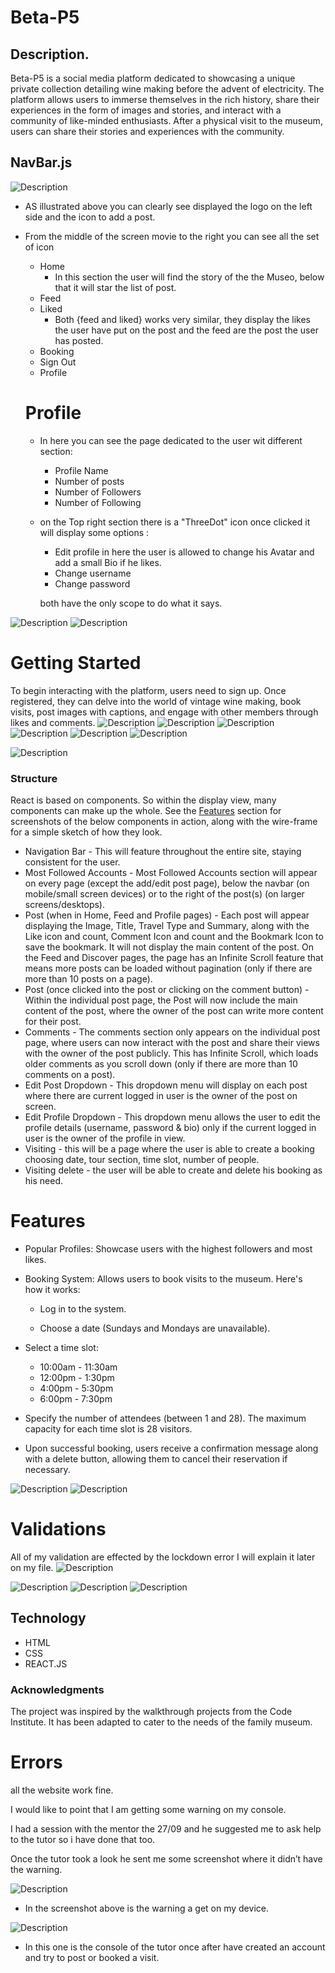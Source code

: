 # Beta-P5

## Description.
Beta-P5 is a social media platform dedicated to showcasing a unique private collection detailing wine making before the advent of electricity. The platform allows users to immerse themselves in the rich history, share their experiences in the form of images and stories, and interact with a community of like-minded enthusiasts. After a physical visit to the museum, users can share their stories and experiences with the community.


## NavBar.js
![Description](/src/styles/documentation/navbar.png)
* AS illustrated above you can clearly see displayed the logo on the left side and the icon to add a post.
* From the middle of the screen movie to the right you can see all the set of icon
    - Home
       - In this section the user will find the story of the the Museo, below that it will star the list of post.
    - Feed 
    - Liked 
      - Both {feed and liked} works very similar, they display the likes the user have put on the post and the feed are the post the user has posted.
    - Booking
    - Sign Out 
    - Profile 

  #  Profile 
   - In here you can see the page dedicated to the user wit different 
   section:

     * Profile Name 
     * Number of posts
     * Number of Followers 
     * Number of Following 

   - on the Top right section there is a "ThreeDot" icon once clicked
    it will display some options :
      
      * Edit profile 
       in here the user is allowed to change his Avatar and add a small Bio if he likes.
      * Change username 
      * Change password 

      both have the only scope to do what it says.

![Description](/src/styles/documentation/profile.png)
![Description](src/styles/documentation/createpost.png)


# Getting Started
To begin interacting with the platform, users need to sign up. Once registered, they can delve into the world of vintage wine making, book visits, post images with captions, and engage with other members through likes and comments.
![Description](/src/styles/documentation/home.png)
![Description](/src/styles/documentation/signin.png)
![Description](/src/documentation/signuo.png)
![Description](/src/styles/documentation/homeaftersign.png)
![Description](/src/styles/documentation/createpost.png)
![Description](/src/styles/documentation/liked.page.png)


![Description](/src/styles/documentation/home.png)

### Structure 
React is based on components. So within the display view, many components can make up the whole. See the [Features](#features) section for screenshots of the below components in action, along with the wire-frame for a simple sketch of how they look.
- Navigation Bar - This will feature throughout the entire site, staying consistent for the user.
- Most Followed Accounts - Most Followed Accounts section will appear on every page (except the add/edit post page), below the navbar (on mobile/small screen devices) or to the right of the post(s) (on larger screens/desktops).
- Post (when in Home, Feed and Profile pages) - Each post will appear displaying the Image, Title, Travel Type and Summary, along with the Like icon and count, Comment Icon and count and the Bookmark Icon to save the bookmark. It will not display the main content of the post. On the Feed and Discover pages, the page has an Infinite Scroll feature that means more posts can be loaded without pagination (only if there are more than 10 posts on a page).
- Post (once clicked into the post or clicking on the comment button) - Within the individual post page, the Post will now include the main content of the post, where the owner of the post can write more content for their post.
- Comments - The comments section only appears on the individual post page, where users can now interact with the post and share their views with the owner of the post publicly. This has Infinite Scroll, which loads older comments as you scroll down (only if there are more than 10 comments on a post).
- Edit Post Dropdown - This dropdown menu will display on each post where there are current logged in user is the owner of the post on screen.
- Edit Profile Dropdown - This dropdown menu allows the user to edit the profile details (username, password & bio) only if the current logged in user is the owner of the profile in view.
- Visiting - this will be a page where the user is able to create a booking choosing date, tour section, time slot, number of people.
- Visiting delete - the user will be able to create and delete his booking as his need.

# Features

- Popular Profiles: Showcase users with the highest followers and most 
   likes.

- Booking System: Allows users to book visits to the museum. Here's  
   how it works:
   - Log in to the system.

  - Choose a date (Sundays and Mondays are unavailable).
 -  Select a time slot:
     *  10:00am - 11:30am
     *  12:00pm - 1:30pm
     *  4:00pm - 5:30pm
     * 6:00pm - 7:30pm

- Specify the number of attendees (between 1 and 28). The maximum capacity for each time slot is 28 visitors.

- Upon successful booking, users receive a confirmation message along  with a delete button, allowing them to cancel their reservation if necessary.

![Description](/src/styles/documentation/bookingform.png)
![Description](../Beta-P5/src/styles/media/ourservice.png)

# Validations
  All of my validation are effected by the  lockdown error I will explain it later on my file.
  ![Description](/src/styles/documentation/lockdown.png)

  ![Description](/src/styles/documentation/validationBooking.png)
  ![Description](/src/styles/documentation/validationhome.png)
  ![Description](/src/styles/documentation/validation.liked.png)

## Technology 

 - HTML
 - CSS 
 - REACT.JS 

 ### Acknowledgments
The project was inspired by the walkthrough projects from the Code Institute. It has been adapted to cater to the needs of the family museum.

# Errors

all the website work fine.

I would like to point that I am getting some warning on my console.

I had a session with the mentor the 27/09 and he suggested me to ask help to the tutor so i have done that too.

Once the tutor took a look he sent me some screenshot where it didn’t have the warning.


![Description](/src/styles/documentation/lockdownerror.png)
 - In the screenshot above is the warning a get on my device.



![Description](/src/styles/documentation/lockweeor.png)
 - In this one is the console of the tutor once after have created an account and try to post or booked a visit.